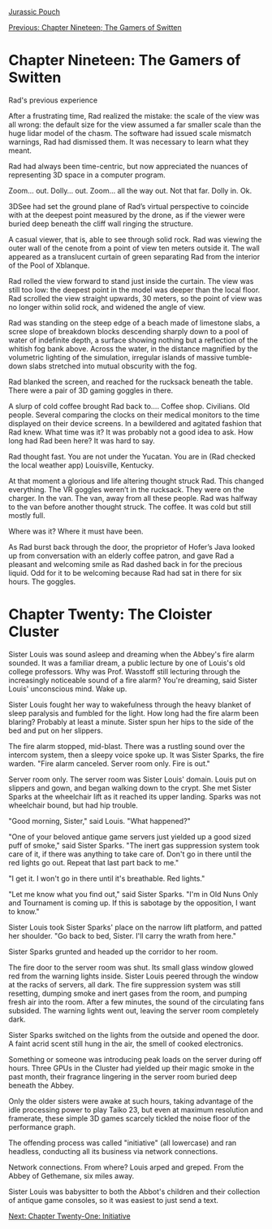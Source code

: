[Jurassic Pouch](README.md)

[Previous: Chapter Nineteen; The Gamers of Switten](ch19.md) 

# Chapter Nineteen: The Gamers of Switten

Rad's previous experience

After a frustrating time, Rad realized the mistake: the scale of the view was all wrong: the default size for the view assumed a far smaller scale than the huge lidar model of the chasm. The software had issued scale mismatch warnings, Rad had dismissed them. It was necessary to learn what they meant.

Rad had always been time-centric, but now appreciated the nuances of representing 3D space in a computer program.

Zoom… out. Dolly… out. Zoom… all the way out. Not that far. Dolly in. Ok.

3DSee had set the ground plane of Rad’s virtual perspective to coincide with at the deepest point measured by the drone, as if the viewer were buried deep beneath the cliff wall ringing the structure.

A casual viewer, that is, able to see through solid rock. Rad was viewing the outer wall of the cenote from a point of view ten meters outside it. The wall appeared as a translucent curtain of green separating Rad from the interior of the Pool of Xblanque.

Rad rolled the view forward to stand just inside the curtain. The view was still too low: the deepest point in the model was deeper than the local floor. Rad scrolled the view straight upwards, 30 meters, so the point of view was no longer within solid rock, and widened the angle of view.

Rad was standing on the steep edge of a beach made of limestone slabs, a scree slope of breakdown blocks descending sharply down to a pool of water of indefinite depth, a surface showing nothing but a reflection of the whitish fog bank above. Across the water, in the distance magnified by the volumetric lighting of the simulation, irregular islands of massive tumble-down slabs stretched into mutual obscurity with the fog.

Rad blanked the screen, and reached for the rucksack beneath the table. There were a pair of 3D gaming goggles in there.

A slurp of cold coffee brought Rad back to…. Coffee shop. Civilians. Old people. Several comparing the clocks on their medical monitors to the time displayed on their device screens. In a bewildered and agitated fashion that Rad knew. What time was it? It was probably not a good idea to ask. How long had Rad been here? It was hard to say.

Rad thought fast. You are not under the Yucatan. You are in (Rad checked the local weather app) Louisville, Kentucky.

At that moment a glorious and life altering thought struck Rad. This changed everything. The VR goggles weren’t in the rucksack. They were on the charger. In the van. The van, away from all these people. Rad was halfway to the van before another thought struck. The coffee. It was cold but still mostly full.

Where was it? Where it must have been. 

As Rad burst back through the door, the proprietor of Hofer’s Java looked up from conversation with an elderly coffee patron, and gave Rad a pleasant and welcoming smile as Rad dashed back in for the precious liquid. Odd for it to be welcoming because Rad had sat in there for six hours. The goggles.


# Chapter Twenty: The Cloister Cluster

Sister Louis was sound asleep and dreaming when the Abbey's fire alarm sounded. It was a familiar dream, a public lecture by one of Louis's old college professors. Why was Prof. Wasstoff still lecturing through the increasingly noticeable sound of a fire alarm? You're dreaming, said Sister Louis' unconscious mind. Wake up. 

Sister Louis fought her way to wakefulness through the heavy blanket of sleep paralysis and fumbled for the light. How long had the fire alarm been blaring? Probably at least a minute. Sister spun her hips to the side of the bed and put on her slippers.

The fire alarm stopped, mid-blast. There was a rustling sound over the intercom system, then a sleepy voice spoke up. It was Sister Sparks, the fire warden. "Fire alarm canceled. Server room only. Fire is out."

Server room only. The server room was Sister Louis' domain. Louis put on slippers and gown, and began walking down to the crypt. She met Sister Sparks at the wheelchair lift as it reached its upper landing. Sparks was not wheelchair bound, but had hip trouble. 

"Good morning, Sister," said Louis. "What happened?"

"One of your beloved antique game servers just yielded up a good sized puff of smoke," said Sister Sparks. "The inert gas suppression system took care of it, if there was anything to take care of. Don't go in there until the red lights go out. Repeat that last part back to me."

"I get it. I won't go in there until it's breathable. Red lights."

"Let me know what you find out," said Sister Sparks. "I'm in Old Nuns Only and Tournament is coming up. If this is sabotage by the opposition, I want to know."

Sister Louis took Sister Sparks' place on the narrow lift platform, and patted her shoulder. "Go back to bed, Sister. I'll carry the wrath from here."

Sister Sparks grunted and headed up the corridor to her room.

The fire door to the server room was shut. Its small glass window glowed red from the warning lights inside. Sister Louis peered through the window at the racks of servers, all dark. The fire suppression system was still resetting, dumping smoke and inert gases from the room, and pumping fresh air into the room. After a few minutes, the sound of the circulating fans subsided. The warning lights went out, leaving the server room completely dark.

Sister Sparks switched on the lights from the outside and opened the door. A faint acrid scent still hung in the air, the smell of cooked electronics. 


Something or someone was introducing peak loads on the server during off hours. Three GPUs in the Cluster had yielded up their magic smoke in the past month, their fragrance lingering in the server room buried deep beneath the Abbey.

Only the older sisters were awake at such hours, taking advantage of the idle processing power to play Taiko 23, but even at maximum resolution and framerate, these simple 3D games scarcely tickled the noise floor of the performance graph.

The offending process was called "initiative" (all lowercase) and ran headless, conducting all its business via network connections. 

Network connections. From where? Louis arped and greped. From the Abbey of Gethemane, six miles away.

Sister Louis was babysitter to both the Abbot's children and their collection of antique game consoles, so it was easiest to just send a text.

[Next: Chapter Twenty-One: Initiative](ch21.md)
